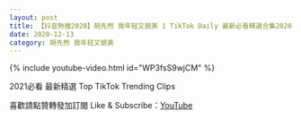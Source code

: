 ```yaml
---
layout: post
title: 【抖音熱搜2020】胡先煦 我年轻又貌美 1 TikTok Daily 最新必看精選合集2020 12 13
date: 2020-12-13
category: 胡先煦 我年轻又貌美
---
```


{% include youtube-video.html id="WP3fsS9wjCM" %}

2021必看 最新精選 Top TikTok Trending Clips

喜歡請點贊轉發加訂閱 Like & Subscribe：[YouTube](https://www.youtube.com/channel/UCAoR7VcanIPd04uEq_GIylA/videos)

